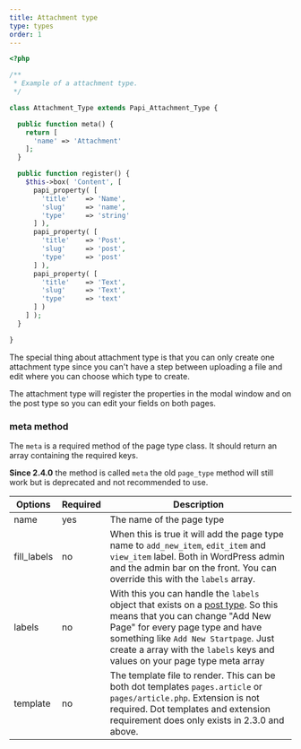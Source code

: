 ```yaml
---
title: Attachment type
type: types
order: 1
---
```


```php
<?php

/**
 * Example of a attachment type.
 */

class Attachment_Type extends Papi_Attachment_Type {

  public function meta() {
    return [
      'name' => 'Attachment'
    ];
  }

  public function register() {
    $this->box( 'Content', [
      papi_property( [
        'title'    => 'Name',
        'slug'     => 'name',
        'type'     => 'string'
      ] ),
      papi_property( [
        'title'    => 'Post',
        'slug'     => 'post',
        'type'     => 'post'
      ] ),
      papi_property( [
        'title'    => 'Text',
        'slug'     => 'Text',
        'type'     => 'text'
      ] )
    ] );
  }

}
```

The special thing about attachment type is that you can only create one attachment type since you can't have a step between uploading a file and edit where you can choose which type to create.

The attachment type will register the properties in the modal window and on the post type so you can edit your fields on both pages.

### meta method

The `meta` is a required method of the page type class. It should return an array containing the required keys.

**Since 2.4.0** the method is called `meta` the old `page_type` method will still work but is deprecated and not recommended to use.

Options            | Required | Description
-------------------|----------|------------
name               | yes      | The name of the page type
fill_labels        | no       | When this is true it will add the page type name to `add_new_item`, `edit_item` and `view_item` label. Both in WordPress admin and the admin bar on the front. You can override this with the `labels` array.
labels             | no       | With this you can handle the `labels` object that exists on a [post type](http://codex.wordpress.org/Function_Reference/get_post_type_object). So this means that you can change "Add New Page" for every page type and have something like `Add New Startpage`. Just create a array with the `labels` keys and values on your page type meta array
template           | no       | The template file to render. This can be both dot templates `pages.article` or `pages/article.php`. Extension is not required. Dot templates and extension requirement does only exists in 2.3.0 and above.
